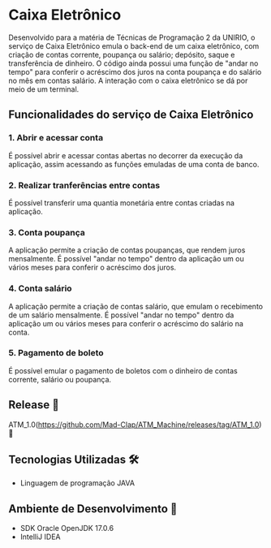 
# Caixa Eletrônico
Desenvolvido para a matéria de Técnicas de Programação 2 da UNIRIO, o serviço de Caixa Eletrônico emula o back-end de um caixa eletrônico, com criação de contas corrente, poupança ou salário; depósito, saque e transferência de dinheiro. O código ainda possui uma função de "andar no tempo" para conferir o acréscimo dos juros na conta poupança e do salário no mês em contas salário.
A interação com o caixa eletrônico se dá por meio de um terminal.


## Funcionalidades do serviço de Caixa Eletrônico

### 1. Abrir e acessar conta
É possível abrir e acessar contas abertas no decorrer da execução da aplicação, assim acessando as funções emuladas de uma conta de banco.

### 2. Realizar tranferências entre contas
É possível transferir uma quantia monetária entre contas criadas na aplicação.

### 3. Conta poupança
A aplicação permite a criação de contas poupanças, que rendem juros mensalmente. É possível "andar no tempo" dentro da aplicação um ou vários meses para conferir o acréscimo dos juros.


### 4. Conta salário
A aplicação permite a criação de contas salário, que emulam o recebimento de um salário mensalmente. É possível "andar no tempo" dentro da aplicação um ou vários meses para conferir o acréscimo do salário na conta.

### 5. Pagamento de boleto
É possível emular o pagamento de boletos com o dinheiro de contas corrente, salário ou poupança.


## Release 🚀
 ATM_1.0(https://github.com/Mad-Clap/ATM_Machine/releases/tag/ATM_1.0) 🔗


## Tecnologias Utilizadas 🛠️
* Linguagem de programação JAVA

## Ambiente de Desenvolvimento 🧰

* SDK Oracle OpenJDK 17.0.6
* IntelliJ IDEA

